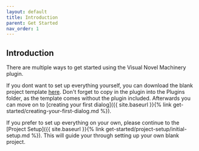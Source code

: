 ```yaml
---
layout: default
title: Introduction
parent: Get Started
nav_order: 1
---
```


## Introduction

There are multiple ways to get started using the Visual Novel Machinery plugin.

If you dont want to set up everything yourself, you can download the blank project template [here](#). Don't forget to copy in the plugin into the Plugins folder, as the template comes without the plugin included.
Afterwards you can move on to [creating your first dialog]({{ site.baseurl }}{% link get-started/creating-your-first-dialog.md %}).

If you prefer to set up everything on your own, please continue to the [Project Setup]({{ site.baseurl }}{% link get-started/project-setup/initial-setup.md %}). This will guide your through setting up your own blank project.